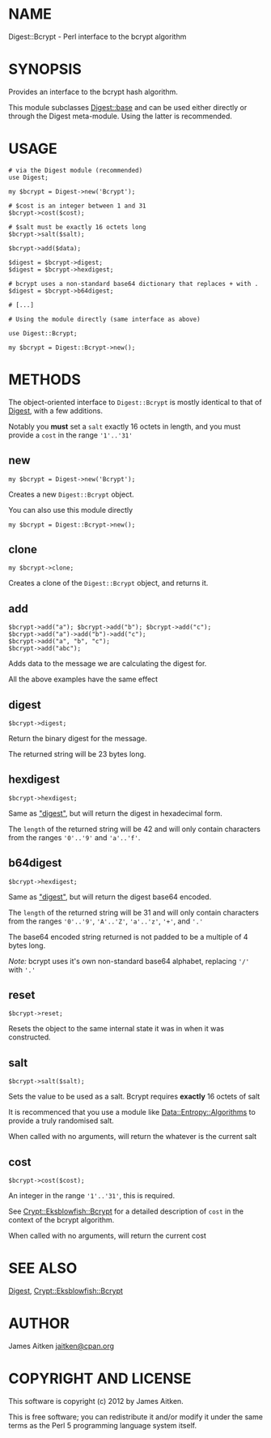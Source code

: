 # NAME

Digest::Bcrypt - Perl interface to the bcrypt algorithm

# SYNOPSIS

Provides an interface to the bcrypt hash algorithm.

This module subclasses [Digest::base](http://search.cpan.org/perldoc?Digest::base) and can be used either directly
or through the Digest meta-module. Using the latter is recommended.

# USAGE

    # via the Digest module (recommended)
    use Digest;

    my $bcrypt = Digest->new('Bcrypt');

    # $cost is an integer between 1 and 31
    $bcrypt->cost($cost);

    # $salt must be exactly 16 octets long
    $bcrypt->salt($salt);

    $bcrypt->add($data);

    $digest = $bcrypt->digest;
    $digest = $bcrypt->hexdigest;

    # bcrypt uses a non-standard base64 dictionary that replaces + with .
    $digest = $bcrypt->b64digest;

    # [...]

    # Using the module directly (same interface as above)

    use Digest::Bcrypt;

    my $bcrypt = Digest::Bcrypt->new();

# METHODS

The object-oriented interface to `Digest::Bcrypt` is mostly
identical to that of [Digest](http://search.cpan.org/perldoc?Digest), with a few additions.

Notably you __must__ set a `salt` exactly 16 octets in length,
and you must provide a `cost` in the range `'1'..'31'`

## new

    my $bcrypt = Digest->new('Bcrypt');

Creates a new `Digest::Bcrypt` object.

You can also use this module directly

    my $bcrypt = Digest::Bcrypt->new();

## clone

    my $bcrypt->clone;

Creates a clone of the `Digest::Bcrypt` object, and returns it.

## add

    $bcrypt->add("a"); $bcrypt->add("b"); $bcrypt->add("c");
    $bcrypt->add("a")->add("b")->add("c");
    $bcrypt->add("a", "b", "c");
    $bcrypt->add("abc");

Adds data to the message we are calculating the digest for.

All the above examples have the same effect

## digest

    $bcrypt->digest;

Return the binary digest for the message.

The returned string will be 23 bytes long.

## hexdigest

    $bcrypt->hexdigest;

Same as ["digest"](#digest), but will return the digest in hexadecimal form.

The `length` of the returned string will be 42 and will only contain
characters from the ranges `'0'..'9'` and `'a'..'f'`.

## b64digest

    $bcrypt->hexdigest;

Same as ["digest"](#digest), but will return the digest base64 encoded.

The `length` of the returned string will be 31 and will only contain characters 
from the ranges `'0'..'9'`, `'A'..'Z'`, `'a'..'z'`, `'+'`, and `'.'`

The base64 encoded string returned is not padded to be a multiple of 4 bytes long.

_Note:_ bcrypt uses it's own non-standard base64 alphabet,
replacing `'/'` with `'.'`

## reset

    $bcrypt->reset;

Resets the object to the same internal state it was in when it was constructed.

## salt

    $bcrypt->salt($salt);

Sets the value to be used as a salt. Bcrypt requires __exactly__ 16 octets of salt

It is recommenced that you use a module like [Data::Entropy::Algorithms](http://search.cpan.org/perldoc?Data::Entropy::Algorithms) to
provide a truly randomised salt.

When called with no arguments, will return the whatever is the current salt

## cost

    $bcrypt->cost($cost);

An integer in the range `'1'..'31'`, this is required.

See [Crypt::Eksblowfish::Bcrypt](http://search.cpan.org/perldoc?Crypt::Eksblowfish::Bcrypt) for a detailed description of `cost`
in the context of the bcrypt algorithm.

When called with no arguments, will return the current cost

# SEE ALSO

[Digest](http://search.cpan.org/perldoc?Digest), [Crypt::Eksblowfish::Bcrypt](http://search.cpan.org/perldoc?Crypt::Eksblowfish::Bcrypt)



# AUTHOR

James Aitken <jaitken@cpan.org>



# COPYRIGHT AND LICENSE

This software is copyright (c) 2012 by James Aitken.

This is free software; you can redistribute it and/or modify it under
the same terms as the Perl 5 programming language system itself.
